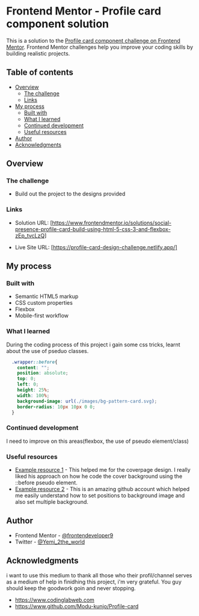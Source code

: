 # Frontend Mentor - Profile card component solution

This is a solution to the [Profile card component challenge on Frontend Mentor](https://www.frontendmentor.io/challenges/profile-card-component-cfArpWshJ). Frontend Mentor challenges help you improve your coding skills by building realistic projects. 

## Table of contents

- [Overview](#overview)
  - [The challenge](#the-challenge)
  - [Links](#links)
- [My process](#my-process)
  - [Built with](#built-with)
  - [What I learned](#what-i-learned)
  - [Continued development](#continued-development)
  - [Useful resources](#useful-resources)
- [Author](#author)
- [Acknowledgments](#acknowledgments)


## Overview

### The challenge

- Build out the project to the designs provided


### Links

- Solution URL: [https://www.frontendmentor.io/solutions/social-presence-profile-card-build-using-html-5-css-3-and-flexbox-zEp_tvcLzQ]

- Live Site URL: [https://profile-card-design-challenge.netlify.app/]

## My process

### Built with

- Semantic HTML5 markup
- CSS custom properties
- Flexbox
- Mobile-first workflow

### What I learned

During the coding process of this project i gain some css tricks, learnt about the use of pseduo classes.

```css
  .wrapper::before{
    content: "";
    position: absolute;
    top: 0;
    left: 0;
    height: 25%;
    width: 100%;
    background-image: url(./images/bg-pattern-card.svg);
    border-radius: 10px 10px 0 0;
  }
```
### Continued development
I need to improve on this areas(flexbox, the use of pseudo element/class)

### Useful resources

- [Example resource 1](https://www.codinglabweb.com) - This helped me for the coverpage design. I really liked his approach on how he code the cover background using the ::before pseudo element.
- [Example resource 2](https://www.github.com/Modu-kunjo/Profile-card) - This is an amazing github account which helped me easily understand how to set positions to background image and also set multiple background.

## Author
- Frontend Mentor - [@frontendeveloper9](https://www.frontendmentor.io/profile/frontendeveloper9)
- Twitter - [@Yemi_2the_world](https://www.twitter.com/Yemi_2the_world)

## Acknowledgments
i want to use this medium to thank all those who their profil/channel serves  as a medium of help in finidhing this project, i'm very grateful. You guy should keep the goodwork goin and never stopping.
- https://www.codinglabweb.com
- https://www.github.com/Modu-kunjo/Profile-card

